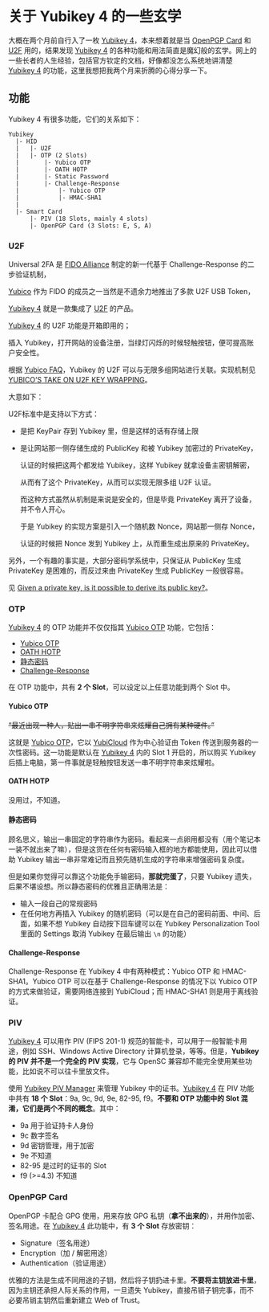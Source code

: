 # 关于 Yubikey 4 的一些玄学

大概在两个月前自行入了一枚 [Yubikey 4][yk]，本来想着就是当 [OpenPGP Card][pgpc] 和 [U2F][u2f] 用的，结果发现 [Yubikey 4][yk] 的各种功能和用法简直是魔幻般的玄学。网上的一些长者的人生经验，包括官方钦定的文档，好像都没怎么系统地讲清楚 [Yubikey 4][yk] 的功能，这里我想把我两个月来折腾的心得分享一下。

## 功能

Yubikey 4 有很多功能，它们的关系如下：

```
Yubikey
  |- HID
  |   |- U2F
  |   |- OTP (2 Slots)
  |       |- Yubico OTP
  |       |- OATH HOTP
  |       |- Static Password
  |       |- Challenge-Response
  |           |- Yubico OTP
  |           |- HMAC-SHA1
  |
  |- Smart Card
      |- PIV (18 Slots, mainly 4 slots)
      |- OpenPGP Card (3 Slots: E, S, A)
```


### U2F

Universal 2FA 是 [FIDO Alliance][fido] 制定的新一代基于 Challenge-Response 的二步验证机制，

[Yubico][yubico] 作为 FIDO 的成员之一当然是不遗余力地推出了多款 U2F USB Token，

[Yubikey 4][yk] 就是一款集成了 [U2F][u2f] 的产品。

[Yubikey 4][yk] 的 U2F 功能是开箱即用的；

插入 Yubikey，打开网站的设备注册，当绿灯闪烁的时候轻触按钮，便可提高账户安全性。

根据 [Yubico FAQ][u2f-faq-3]，Yubikey 的 U2F 可以与无限多组网站进行关联。实现机制见 [YUBICO’S TAKE ON U2F KEY WRAPPING][u2f-key-wrapping]。

大意如下：

U2F标准中是支持以下方式： 

 - 是把 KeyPair 存到 Yubikey 里，但是这样的话有存储上限

 - 是让网站那一侧存储生成的 PublicKey 和被 Yubikey 加密过的 PrivateKey，

   认证的时候把这两个都发给 Yubikey，这样 Yubikey 就拿设备主密钥解密，

   从而有了这个 PrivateKey，从而可以实现无限多组 U2F 认证。 

   而这种方式虽然从机制是来说是安全的，但是毕竟 PrivateKey 离开了设备，并不令人开心。

   于是 Yubikey 的实现方案是引入一个随机数 Nonce，网站那一侧存 Nonce，

   认证的时候把 Nonce 发到 Yubikey 上，从而重生成出原来的 PrivateKey。

另外，一个有趣的事实是，大部分密码学系统中，只保证从 PublicKey 生成 PrivateKey 是困难的，而反过来由 PrivateKey 生成 PublicKey 一般很容易。

见 [Given a private key, is it possible to derive its public key?][stackoverflow-696472]。

### OTP

[Yubikey 4][yk] 的 OTP 功能并不仅仅指其 [Yubico OTP][yubico-otp] 功能，它包括：

- [Yubico OTP][yubico-otp]
- [OATH HOTP][oath-hotp]
- [静态密码][yk]
- [Challenge-Response][yk]

在 OTP 功能中，共有 **2 个 Slot**，可以设定以上任意功能到两个 Slot 中。

#### Yubico OTP

~~“最近出现一种人，贴出一串不明字符串来炫耀自己拥有某种硬件。”~~

这就是 [Yubico OTP][yubico-otp]，它以 [YubiCloud][ycloud] 作为中心验证由 Token 传送到服务器的一次性密码。这一功能是默认在 [Yubikey 4][yk] 内的 Slot 1 开启的，所以购买 Yubikey 后插上电脑，第一件事就是轻触按钮发送一串不明字符串来炫耀啦。

#### OATH HOTP

没用过，不知道。

#### 静态密码

顾名思义，输出一串固定的字符串作为密码。看起来一点卵用都没有（用个笔记本一装不就出来了嘛），但是这货在任何有密码输入框的地方都能使用，因此可以借助 Yubikey 输出一串非常难记而且预先随机生成的字符串来增强密码复杂度。

但是如果你觉得可以靠这个功能免手输密码，**那就完蛋了**，只要 Yubikey 遗失，后果不堪设想。所以静态密码的优雅且正确用法是：

- 输入一段自己的常规密码
- 在任何地方再插入 Yubikey 的随机密码（可以是在自己的密码前面、中间、后面，如果不想 Yubikey 自动按下回车键可以在 Yubikey Personalization Tool 里面的 Settings 取消 Yubikey 在最后输出 `\n` 的功能）

#### Challenge-Response

Challenge-Response 在 Yubikey 4 中有两种模式：Yubico OTP 和 HMAC-SHA1。Yubico OTP 可以在基于 Challenge-Response 的情况下以 Yubico OTP 的方式来做验证，需要网络连接到 YubiCloud；而 HMAC-SHA1 则是用于离线验证。

### PIV

[Yubikey 4][yk] 可以用作 PIV (FIPS 201-1) 规范的智能卡，可以用于一般智能卡用途，例如 SSH、Windows Active Directory 计算机登录，等等。但是，**Yubikey 的 PIV 并不是一个完全的 PIV 实现**，它与 OpenSC 兼容却不能完全使用某些功能，比如说不可以往卡里放文件。

使用 [Yubikey PIV Manager][ykpiv] 来管理 Yubikey 中的证书。[Yubikey 4][yk] 在 PIV 功能中共有 **18 个 Slot**：9a, 9c, 9d, 9e, 82-95, f9。**不要和 OTP 功能中的 Slot 混淆，它们是两个不同的概念**。其中：

- 9a 用于验证持卡人身份
- 9c 数字签名
- 9d 密钥管理，用于加密
- 9e 不知道
- 82-95 是过时的证书的 Slot
- f9 (>=4.3) 不知道

### OpenPGP Card

OpenPGP 卡配合 GPG 使用，用来存放 GPG 私钥（**拿不出来的**），并用作加密、签名用途。在 [Yubikey 4][yk] 此功能中，有 **3 个 Slot** 存放密钥：

- Signature（签名用途）
- Encryption（加 / 解密用途）
- Authentication（验证用途）

优雅的方法是生成不同用途的子钥，然后将子钥扔进卡里。**不要将主钥放进卡里**，因为主钥还承担人际关系的作用，一旦遗失 Yubikey，直接吊销子钥完事，而不必要吊销主钥然后重新建立 Web of Trust。

[yk]:                   https://yubi.co/4
[pgpc]:                 https://en.wikipedia.org/wiki/OpenPGP_card
[u2f]:                  https://en.wikipedia.org/wiki/Universal_2nd_Factor
[fido]:                 https://fidoalliance.org/
[yubico]:               https://yubico.com
[yubico-otp]:           https://developers.yubico.com/OTP/
[oath-hotp]:            https://developers.yubico.com/OATH/#_hotp
[ycloud]:               https://www.yubico.com/products/services-software/yubicloud/
[ykpiv]:                https://developers.yubico.com/PIV/
[u2f-faq-3]:            https://www.yubico.com/products/yubikey-hardware/fido-u2f-security-key/#toggle-id-3
[u2f-key-wrapping]:     https://www.yubico.com/2014/11/yubicos-u2f-key-wrapping/
[stackoverflow-696472]: https://stackoverflow.com/q/696472
